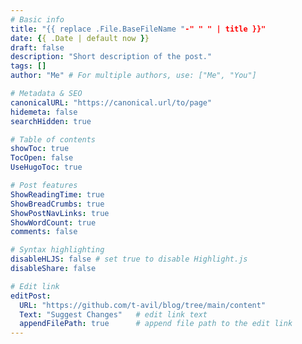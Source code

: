 ```yaml
---
# Basic info
title: "{{ replace .File.BaseFileName "-" " " | title }}"
date: {{ .Date | default now }}
draft: false
description: "Short description of the post."
tags: []
author: "Me" # For multiple authors, use: ["Me", "You"]

# Metadata & SEO
canonicalURL: "https://canonical.url/to/page"
hidemeta: false
searchHidden: true

# Table of contents
showToc: true
TocOpen: false
UseHugoToc: true

# Post features
ShowReadingTime: true
ShowBreadCrumbs: true
ShowPostNavLinks: true
ShowWordCount: true
comments: false

# Syntax highlighting
disableHLJS: false # set true to disable Highlight.js
disableShare: false

# Edit link
editPost:
  URL: "https://github.com/t-avil/blog/tree/main/content"
  Text: "Suggest Changes"   # edit link text
  appendFilePath: true      # append file path to the edit link
---
```

